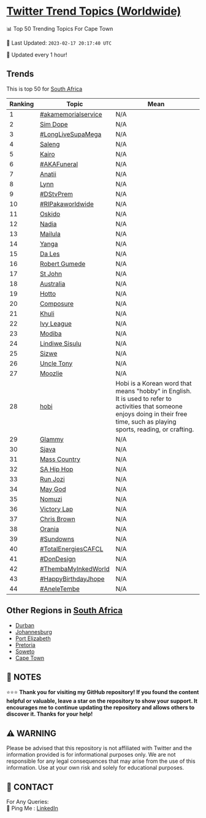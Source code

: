 [Twitter Trend Topics (Worldwide)](https://github.com/ErcinDedeoglu/Twitter-Trend-Topics)
==========


📊 Top 50 Trending Topics For Cape Town

📆 Last Updated: `2023-02-17 20:17:40 UTC`

🔧 Updated every 1 hour!


## Trends

This is top 50 for [South Africa](</South Africa>)

| Ranking | Topic | Mean |
| ------- | ------------ | ------------ |
| 1 | [#akamemorialservice](http://twitter.com/search?q=%23akamemorialservice) | N/A |
| 2 | [Sim Dope](http://twitter.com/search?q=Sim+Dope) | N/A |
| 3 | [#LongLiveSupaMega](http://twitter.com/search?q=%23LongLiveSupaMega) | N/A |
| 4 | [Saleng](http://twitter.com/search?q=Saleng) | N/A |
| 5 | [Kairo](http://twitter.com/search?q=Kairo) | N/A |
| 6 | [#AKAFuneral](http://twitter.com/search?q=%23AKAFuneral) | N/A |
| 7 | [Anatii](http://twitter.com/search?q=Anatii) | N/A |
| 8 | [Lynn](http://twitter.com/search?q=Lynn) | N/A |
| 9 | [#DStvPrem](http://twitter.com/search?q=%23DStvPrem) | N/A |
| 10 | [#RIPakaworldwide](http://twitter.com/search?q=%23RIPakaworldwide) | N/A |
| 11 | [Oskido](http://twitter.com/search?q=Oskido) | N/A |
| 12 | [Nadia](http://twitter.com/search?q=Nadia) | N/A |
| 13 | [Mailula](http://twitter.com/search?q=Mailula) | N/A |
| 14 | [Yanga](http://twitter.com/search?q=Yanga) | N/A |
| 15 | [Da Les](http://twitter.com/search?q=Da+Les) | N/A |
| 16 | [Robert Gumede](http://twitter.com/search?q=Robert+Gumede) | N/A |
| 17 | [St John](http://twitter.com/search?q=St+John) | N/A |
| 18 | [Australia](http://twitter.com/search?q=Australia) | N/A |
| 19 | [Hotto](http://twitter.com/search?q=Hotto) | N/A |
| 20 | [Composure](http://twitter.com/search?q=Composure) | N/A |
| 21 | [Khuli](http://twitter.com/search?q=Khuli) | N/A |
| 22 | [Ivy League](http://twitter.com/search?q=Ivy+League) | N/A |
| 23 | [Modiba](http://twitter.com/search?q=Modiba) | N/A |
| 24 | [Lindiwe Sisulu](http://twitter.com/search?q=Lindiwe+Sisulu) | N/A |
| 25 | [Sizwe](http://twitter.com/search?q=Sizwe) | N/A |
| 26 | [Uncle Tony](http://twitter.com/search?q=Uncle+Tony) | N/A |
| 27 | [Moozlie](http://twitter.com/search?q=Moozlie) | N/A |
| 28 | [hobi](http://twitter.com/search?q=hobi) | Hobi is a Korean word that means "hobby" in English. It is used to refer to activities that someone enjoys doing in their free time, such as playing sports, reading, or crafting. |
| 29 | [Glammy](http://twitter.com/search?q=Glammy) | N/A |
| 30 | [Sjava](http://twitter.com/search?q=Sjava) | N/A |
| 31 | [Mass Country](http://twitter.com/search?q=Mass+Country) | N/A |
| 32 | [SA Hip Hop](http://twitter.com/search?q=SA+Hip+Hop) | N/A |
| 33 | [Run Jozi](http://twitter.com/search?q=Run+Jozi) | N/A |
| 34 | [May God](http://twitter.com/search?q=May+God) | N/A |
| 35 | [Nomuzi](http://twitter.com/search?q=Nomuzi) | N/A |
| 36 | [Victory Lap](http://twitter.com/search?q=Victory+Lap) | N/A |
| 37 | [Chris Brown](http://twitter.com/search?q=Chris+Brown) | N/A |
| 38 | [Orania](http://twitter.com/search?q=Orania) | N/A |
| 39 | [#Sundowns](http://twitter.com/search?q=%23Sundowns) | N/A |
| 40 | [#TotalEnergiesCAFCL](http://twitter.com/search?q=%23TotalEnergiesCAFCL) | N/A |
| 41 | [#DonDesign](http://twitter.com/search?q=%23DonDesign) | N/A |
| 42 | [#ThembaMyInkedWorld](http://twitter.com/search?q=%23ThembaMyInkedWorld) | N/A |
| 43 | [#HappyBirthdayJhope](http://twitter.com/search?q=%23HappyBirthdayJhope) | N/A |
| 44 | [#AneleTembe](http://twitter.com/search?q=%23AneleTembe) | N/A |



## Other Regions in [South Africa](</South Africa>)

* [Durban](</South Africa/Durban.md>)
* [Johannesburg](</South Africa/Johannesburg.md>)
* [Port Elizabeth](</South Africa/Port Elizabeth.md>)
* [Pretoria](</South Africa/Pretoria.md>)
* [Soweto](</South Africa/Soweto.md>)
* [Cape Town](</South Africa/Cape Town.md>)



## 📝 NOTES

⭐⭐⭐ **Thank you for visiting my GitHub repository! If you found the content helpful or valuable, leave a star on the repository to show your support. It encourages me to continue updating the repository and allows others to discover it. Thanks for your help!**


## ⚠️ WARNING

Please be advised that this repository is not affiliated with Twitter and the information provided is for informational purposes only. We are not responsible for any legal consequences that may arise from the use of this information. Use at your own risk and solely for educational purposes.


## 📨 CONTACT

 For Any Queries:  
            🏓 Ping Me : [LinkedIn](https://www.linkedin.com/in/ercindedeoglu/)
